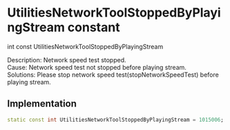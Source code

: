 


# UtilitiesNetworkToolStoppedByPlayingStream constant







int const UtilitiesNetworkToolStoppedByPlayingStream
  




<p>Description: Network speed test stopped. <br>Cause: Network speed test not stopped before playing stream. <br> Solutions: Please stop network speed test(stopNetworkSpeedTest) before playing stream.</p>



## Implementation

```dart
static const int UtilitiesNetworkToolStoppedByPlayingStream = 1015006;
```







